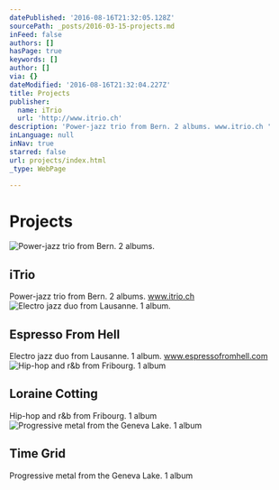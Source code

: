 ```yaml
---
datePublished: '2016-08-16T21:32:05.128Z'
sourcePath: _posts/2016-03-15-projects.md
inFeed: false
authors: []
hasPage: true
keywords: []
author: []
via: {}
dateModified: '2016-08-16T21:32:04.227Z'
title: Projects
publisher:
  name: iTrio
  url: 'http://www.itrio.ch'
description: 'Power-jazz trio from Bern. 2 albums. www.itrio.ch '
inLanguage: null
inNav: true
starred: false
url: projects/index.html
_type: WebPage

---
```

# Projects
![Power-jazz trio from Bern. 2 albums.](https://s3-us-west-2.amazonaws.com/the-grid-img/p/5655ad208622191822ccee2a1d5c2f49e31aeee1.jpg)

## iTrio

Power-jazz trio from Bern. 2 albums. www.itrio.ch ![Electro jazz duo from Lausanne. 1 album.](https://s3-us-west-2.amazonaws.com/the-grid-img/p/70eb1d9e6450400b15616d53cd00594ca46d727a.jpg)

## Espresso From Hell

Electro jazz duo from Lausanne. 1 album. www.espressofromhell.com ![Hip-hop and r&b from Fribourg. 1 album](https://s3-us-west-2.amazonaws.com/the-grid-img/p/88cd31a420e0f604aec5fca96846b8cfccf1a491.jpg)

## Loraine Cotting

Hip-hop and r&b from Fribourg. 1 album
![Progressive metal from the Geneva Lake. 1 album](https://s3-us-west-2.amazonaws.com/the-grid-img/p/9fa301523bffb51746a00f5285d0b95149971559.jpg)

## Time Grid

Progressive metal from the Geneva Lake. 1 album